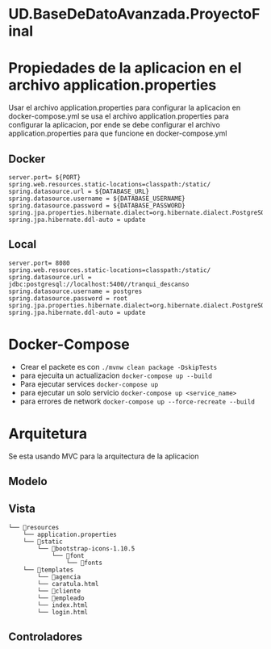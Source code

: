 # UD.BaseDeDatoAvanzada.ProyectoFinal

# Propiedades de la aplicacion en el archivo application.properties

Usar el archivo application.properties para configurar la aplicacion
en docker-compose.yml se usa el archivo application.properties para configurar la aplicacion, por ende se debe configurar el archivo application.properties para que funcione en docker-compose.yml

## Docker

```properties
server.port= ${PORT}
spring.web.resources.static-locations=classpath:/static/
spring.datasource.url = ${DATABASE_URL}
spring.datasource.username = ${DATABASE_USERNAME}
spring.datasource.password = ${DATABASE_PASSWORD}
spring.jpa.properties.hibernate.dialect=org.hibernate.dialect.PostgreSQLDialect
spring.jpa.hibernate.ddl-auto = update
```

## Local

```properties
server.port= 8080
spring.web.resources.static-locations=classpath:/static/
spring.datasource.url = jdbc:postgresql://localhost:5400//tranqui_descanso
spring.datasource.username = postgres
spring.datasource.password = root
spring.jpa.properties.hibernate.dialect=org.hibernate.dialect.PostgreSQLDialect
spring.jpa.hibernate.ddl-auto = update
```

# Docker-Compose

- Crear el packete es con `./mvnw clean package -DskipTests`
- para ejecuita un actualizacion `docker-compose up --build`
- Para ejecutar services `docker-compose up`
- para ejecutar un solo servicio `docker-compose up <service_name>`
- para errores de network `docker-compose up --force-recreate --build`

# Arquitetura
Se esta usando MVC para la arquitectura de la aplicacion
## Modelo
## Vista
```
└── 📁resources
    └── application.properties
    └── 📁static
        └── 📁bootstrap-icons-1.10.5
            └── 📁font
                └── 📁fonts
    └── 📁templates
        └── 📁agencia
        └── caratula.html
        └── 📁cliente
        └── 📁empleado
        └── index.html
        └── login.html
```
## Controladores
